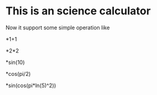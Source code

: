 # This is an science calculator
Now it support some simple operation like 

*1+1

*2\*2

*sin(10)

*cos(pi/2)

*sin(cos(pi\*ln(5)^2))
